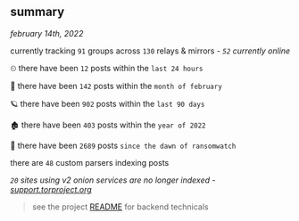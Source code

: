 
## summary
_february 14th, 2022_

currently tracking `91` groups across `130` relays & mirrors - _`52` currently online_

⏲ there have been `12` posts within the `last 24 hours`

🦈 there have been `142` posts within the `month of february`

🪐 there have been `902` posts within the `last 90 days`

🏚 there have been `403` posts within the `year of 2022`

🦕 there have been `2689` posts `since the dawn of ransomwatch`

there are `48` custom parsers indexing posts

_`20` sites using v2 onion services are no longer indexed - [support.torproject.org](https://support.torproject.org/onionservices/v2-deprecation/)_

> see the project [README](https://github.com/thetanz/ransomwatch#ransomwatch--) for backend technicals

